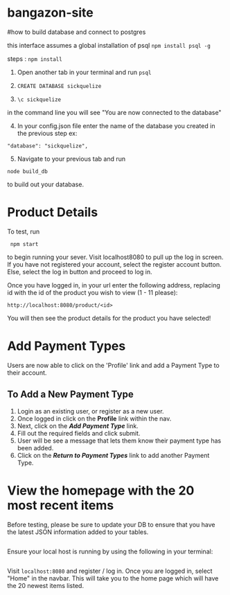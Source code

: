 # bangazon-site

#how to build database and connect to postgres

this interface assumes a global installation of psql 
`npm install psql -g`

steps :
`npm install`

1. Open another tab in your terminal and run `psql` 

2. `CREATE DATABASE sickquelize`

3. `\c sickquelize`

in the command line you will see "You are now connected to the database"

4. In your config.json file enter the name of the database you created in the previous step
ex:

`"database": "sickquelize",`

5. Navigate to your previous tab and run 

`node build_db`

to build out your database.



# Product Details

To test, run 

```
 npm start
```
to begin running your sever.  Visit localhost8080 to pull up the log in screen. If you have not registered your account, select the register account button. Else, select the log in button and proceed to log in.

Once you have logged in, in your url enter the following address, replacing id with the id of the product you wish to view (1 - 11 please):

```
http://localhost:8080/product/<id>
```

You will then see the product details for the product you have selected!


# Add Payment Types

Users are now able to click on the 'Profile' link and add a Payment Type to their account.

## To Add a New Payment Type

1. Login as an existing user, or register as a new user.
2. Once logged in click on the **Profile** link within the nav.
3. Next, click on the **_Add Payment Type_** link.
4. Fill out the required fields and click submit.
5. User will be see a message that lets them know their payment type has been added.
6. Click on the **_Return to Payment Types_** link to add another Payment Type.


# View the homepage with the 20 most recent items

Before testing, please be sure to update your DB to ensure that you have the latest JSON information added to your tables. 

``` node build_db.js 
```

Ensure your local host is running by using the following in your terminal: 

``` npm start
```

Visit ```localhost:8080``` and register / log in. Once you are logged in, select "Home" in the navbar. This will take you to the home page which will have the 20 newest items listed. 
